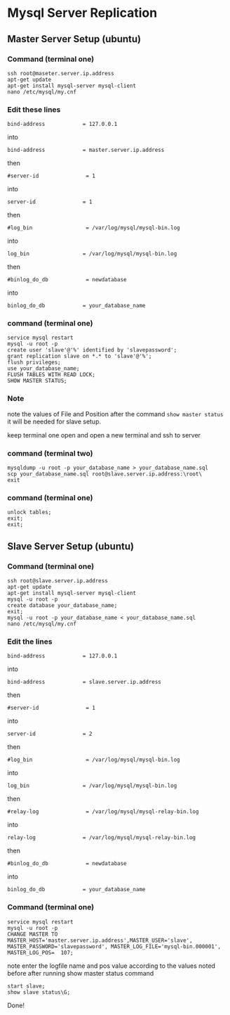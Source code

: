 # Mysql Server Replication

## Master Server Setup (ubuntu)

### Command (terminal one)

	ssh root@maseter.server.ip.address
	apt-get update
	apt-get install mysql-server mysql-client
	nano /etc/mysql/my.cnf

### Edit these lines

	bind-address            = 127.0.0.1
into

	bind-address            = master.server.ip.address
then

	#server-id               = 1
into

	server-id               = 1
then

	#log_bin                 = /var/log/mysql/mysql-bin.log
into

	log_bin                 = /var/log/mysql/mysql-bin.log
then

	#binlog_do_db            = newdatabase
into

	binlog_do_db            = your_database_name

### command (terminal one)

	service mysql restart
	mysql -u root -p
	create user 'slave'@'%' identified by 'slavepassword';
	grant replication slave on *.* to 'slave'@'%'; 
	flush privileges;
	use your_database_name;
	FLUSH TABLES WITH READ LOCK;
	SHOW MASTER STATUS;

### Note
note the values of File and Position after the command `show master status` it will be needed for slave setup.

keep terminal one open and open a new terminal and ssh to server

### command (terminal two)

	mysqldump -u root -p your_database_name > your_database_name.sql
	scp your_database_name.sql root@slave.server.ip.address:\root\
	exit

### command (terminal one)

	unlock tables;
	exit;
	exit;

## Slave Server Setup (ubuntu)

### Command (terminal one)

	ssh root@slave.server.ip.address
	apt-get update
	apt-get install mysql-server mysql-client
	mysql -u root -p
	create database your_database_name;
	exit;
	mysql -u root -p your_database_name < your_database_name.sql
	nano /etc/mysql/my.cnf

### Edit the lines

	bind-address            = 127.0.0.1
into

	bind-address            = slave.server.ip.address
then

	#server-id               = 1
into

	server-id               = 2
then

	#log_bin                 = /var/log/mysql/mysql-bin.log
into

	log_bin                 = /var/log/mysql/mysql-bin.log
then

	#relay-log               = /var/log/mysql/mysql-relay-bin.log
into

	relay-log               = /var/log/mysql/mysql-relay-bin.log
then

	#binlog_do_db            = newdatabase
into

	binlog_do_db            = your_database_name

### Command (terminal one)
	
	service mysql restart
	mysql -u root -p
	CHANGE MASTER TO MASTER_HOST='master.server.ip.address',MASTER_USER='slave', MASTER_PASSWORD='slavepassword', MASTER_LOG_FILE='mysql-bin.000001', MASTER_LOG_POS=  107;

note enter the logfile name and pos value according to the values noted before after running show master status command

	start slave;
	show slave status\G;

Done!


